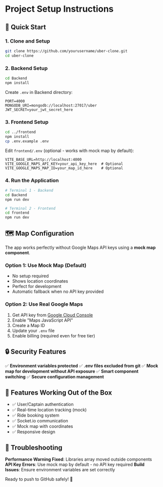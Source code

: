 # Project Setup Instructions

## 🚀 Quick Start

### 1. Clone and Setup
```bash
git clone https://github.com/yourusername/uber-clone.git
cd uber-clone
```

### 2. Backend Setup
```bash
cd Backend
npm install
```

Create `.env` in Backend directory:
```env
PORT=4000
MONGODB_URI=mongodb://localhost:27017/uber
JWT_SECRET=your_jwt_secret_here
```

### 3. Frontend Setup
```bash
cd ../frontend
npm install
cp .env.example .env
```

Edit `frontend/.env` (optional - works with mock map by default):
```env
VITE_BASE_URL=http://localhost:4000
VITE_GOOGLE_MAPS_API_KEY=your_api_key_here  # Optional
VITE_GOOGLE_MAPS_MAP_ID=your_map_id_here    # Optional
```

### 4. Run the Application
```bash
# Terminal 1 - Backend
cd Backend
npm run dev

# Terminal 2 - Frontend  
cd frontend
npm run dev
```

## 🗺️ Map Configuration

The app works perfectly without Google Maps API keys using a **mock map component**.

### Option 1: Use Mock Map (Default)
- No setup required
- Shows location coordinates
- Perfect for development
- Automatic fallback when no API key provided

### Option 2: Use Real Google Maps
1. Get API key from [Google Cloud Console](https://console.cloud.google.com/)
2. Enable "Maps JavaScript API"
3. Create a Map ID
4. Update your `.env` file
5. Enable billing (required even for free tier)

## 🔒 Security Features

✅ **Environment variables protected**
✅ **.env files excluded from git**
✅ **Mock map for development without API exposure**
✅ **Smart component switching**
✅ **Secure configuration management**

## 📱 Features Working Out of the Box

- ✅ User/Captain authentication
- ✅ Real-time location tracking (mock)
- ✅ Ride booking system
- ✅ Socket.io communication
- ✅ Mock map with coordinates
- ✅ Responsive design

## 🐛 Troubleshooting

**Performance Warning Fixed**: Libraries array moved outside components
**API Key Errors**: Use mock map by default - no API key required
**Build Issues**: Ensure environment variables are set correctly

Ready to push to GitHub safely! 🎉
